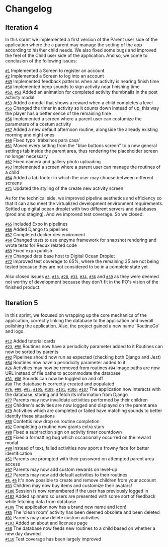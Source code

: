 # Changelog
## Iteration 4
In this sprint we implemented a first version of the Parent user side of the application where the a parent may manage the setting of the app according to his/her child needs. We also fixed some bugs and improved the feel of the Child user side of the application. And so, we come to conclusion of the following issues:

[`#1`](https://gitlab.com/feup-tbs/ldso18-19/t4g2/issues/1) Implemented a Screen to register an account  
[`#2`](https://gitlab.com/feup-tbs/ldso18-19/t4g2/issues/2) Implemented a Screen to log into an account  
[`#49`](https://gitlab.com/feup-tbs/ldso18-19/t4g2/issues/49) Implemented feedback patterns when an activity is nearing finish time  
[`#50`](https://gitlab.com/feup-tbs/ldso18-19/t4g2/issues/50) Implemented beep sounds to sign activity near finishing time  
[`#52`](https://gitlab.com/feup-tbs/ldso18-19/t4g2/issues/52), [`#52`](https://gitlab.com/feup-tbs/ldso18-19/t4g2/issues/10) Added an animation for completed activity thumbnails in the post activity modal  
[`#53`](https://gitlab.com/feup-tbs/ldso18-19/t4g2/issues/53) Added a modal that shows a reward when a child completes a level  
[`#55`](https://gitlab.com/feup-tbs/ldso18-19/t4g2/issues/55) Changed the timer in activity so it counts down instead of up, this way the player has a better sence of the remaining time  
[`#56`](https://gitlab.com/feup-tbs/ldso18-19/t4g2/issues/56) Implemented a screen where a parent user can costumize the parameters of a costum activity  
[`#57`](https://gitlab.com/feup-tbs/ldso18-19/t4g2/issues/57) Added a new default afternoon routine, alongside the already existing morning and night ones  
[`#60`](https://gitlab.com/feup-tbs/ldso18-19/t4g2/issues/60) Fixed typo 'trabalhos para casa'  
[`#61`](https://gitlab.com/feup-tbs/ldso18-19/t4g2/issues/61) Moved every setting from the "blue buttons screen" to a new general settings tab inside the parent area, thus rendering the placeholder screen no longer necessary  
[`#62`](https://gitlab.com/feup-tbs/ldso18-19/t4g2/issues/62) Fixed camera and gallery photo uploading  
[`#63`](https://gitlab.com/feup-tbs/ldso18-19/t4g2/issues/63) Implemented a screen where a parent user can manage the routines of a child  
[`#64`](https://gitlab.com/feup-tbs/ldso18-19/t4g2/issues/64) Added a tab footer in which the user may choose between different screens  
[`#71`](https://gitlab.com/feup-tbs/ldso18-19/t4g2/issues/71) Updated the styling of the create new activity screen  

As for the technical side, we improved pipeline aesthetics and efficiency so that it can also meet the virtualized development environment requirements. Settled up digital ocean droplet with two different servers and databases (prod and staging). And we improved test coverage. So we closed:

[`#65`](https://gitlab.com/feup-tbs/ldso18-19/t4g2/issues/65) Included Expo in pipelines  
[`#66`](https://gitlab.com/feup-tbs/ldso18-19/t4g2/issues/66) Added Django to pipelines  
[`#67`](https://gitlab.com/feup-tbs/ldso18-19/t4g2/issues/67) Completed docker dev enviroment  
[`#68`](https://gitlab.com/feup-tbs/ldso18-19/t4g2/issues/68) Changed tests to use enzyme framework for snapshot rendering and wrote tests for Redux related code  
[`#69`](https://gitlab.com/feup-tbs/ldso18-19/t4g2/issues/69) Fixed expo publish  
[`#70`](https://gitlab.com/feup-tbs/ldso18-19/t4g2/issues/70) Changed data base host to Digital Ocean Droplet  
[`#72`](https://gitlab.com/feup-tbs/ldso18-19/t4g2/issues/72) Improved test coverage to 65%, where the remaining 35 are not being tested because they are not considered to be in a complete state yet  

Also closed issues [`#3`](https://gitlab.com/feup-tbs/ldso18-19/t4g2/issues/3), [`#16`](https://gitlab.com/feup-tbs/ldso18-19/t4g2/issues/16), [`#28`](https://gitlab.com/feup-tbs/ldso18-19/t4g2/issues/28), [`#33`](https://gitlab.com/feup-tbs/ldso18-19/t4g2/issues/33), [`#34`](https://gitlab.com/feup-tbs/ldso18-19/t4g2/issues/34), [`#36`](https://gitlab.com/feup-tbs/ldso18-19/t4g2/issues/36) and [`#39`](https://gitlab.com/feup-tbs/ldso18-19/t4g2/issues/39) as they were deemed not worthy of development because they don't fit in the PO's vision of the finished product.

## Iteration 5
In this sprint, we focused on wrapping up the core mechanics of the application, correctly linking the database to the application and overall polishing the application. Also, the project gained a new name 'RoutineGo' and logo.

[`#12`](https://gitlab.com/feup-tbs/ldso18-19/t4g2/issues/12) Added tutorial cards   
[`#23`](https://gitlab.com/feup-tbs/ldso18-19/t4g2/issues/23), [`#96`](https://gitlab.com/feup-tbs/ldso18-19/t4g2/issues/96) Routines now have a periodicity parameter added to it Routines can now be sorted by parents  
[`#92`](https://gitlab.com/feup-tbs/ldso18-19/t4g2/issues/92) Pipelines should now run as expected (checking both Django and Jest)  
[`#84`](https://gitlab.com/feup-tbs/ldso18-19/t4g2/issues/84) Routines now have a periodicity parameter added to it  
[`#26`](https://gitlab.com/feup-tbs/ldso18-19/t4g2/issues/26) Activities may now be removed from routines
[`#94`](https://gitlab.com/feup-tbs/ldso18-19/t4g2/issues/94) Image paths are now URL instead of file paths to accommodate the database  
[`#31`](https://gitlab.com/feup-tbs/ldso18-19/t4g2/issues/31), [`#86`](https://gitlab.com/feup-tbs/ldso18-19/t4g2/issues/86) Sounds can now be toggled on and off  
[`#90`](https://gitlab.com/feup-tbs/ldso18-19/t4g2/issues/90) The database is correctly created and populated  
[`#76`](https://gitlab.com/feup-tbs/ldso18-19/t4g2/issues/76), [`#99`](https://gitlab.com/feup-tbs/ldso18-19/t4g2/issues/99), [`#95`](https://gitlab.com/feup-tbs/ldso18-19/t4g2/issues/95), [`#105`](https://gitlab.com/feup-tbs/ldso18-19/t4g2/issues/105), [`#109`](https://gitlab.com/feup-tbs/ldso18-19/t4g2/issues/109), [`#101`](https://gitlab.com/feup-tbs/ldso18-19/t4g2/issues/101), [`#106`](https://gitlab.com/feup-tbs/ldso18-19/t4g2/issues/106), [`#107`](https://gitlab.com/feup-tbs/ldso18-19/t4g2/issues/107) The application now interacts with the database, storing and fetch its information from Django  
[`#77`](https://gitlab.com/feup-tbs/ldso18-19/t4g2/issues/77) Parents may now invalidate activities performed by their children  
[`#24`](https://gitlab.com/feup-tbs/ldso18-19/t4g2/issues/24) Children's activities are now logged and displayed on the parent area  
[`#79`](https://gitlab.com/feup-tbs/ldso18-19/t4g2/issues/79) Activities which are completed or failed have matching sounds to better identify these situations  
[`#88`](https://gitlab.com/feup-tbs/ldso18-19/t4g2/issues/88) Confettis now drop on routine completion  
[`#82`](https://gitlab.com/feup-tbs/ldso18-19/t4g2/issues/82) Completing a routine now grants extra stars  
[`#89`](https://gitlab.com/feup-tbs/ldso18-19/t4g2/issues/89) Fixed a subtraction sign on activity timer countdown  
[`#78`](https://gitlab.com/feup-tbs/ldso18-19/t4g2/issues/78) Fixed a formatting bug which occasionally occurred on the reward modal  
[`#80`](https://gitlab.com/feup-tbs/ldso18-19/t4g2/issues/80) Instead of text, failed activities now sport a frowny face for better identification  
[`#51`](https://gitlab.com/feup-tbs/ldso18-19/t4g2/issues/51) Parents are prompted with their password on attempted parent area access  
[`#97`](https://gitlab.com/feup-tbs/ldso18-19/t4g2/issues/97) Parents may now add custom rewards on level-up  
[`#17`](https://gitlab.com/feup-tbs/ldso18-19/t4g2/issues/17) Parents may now add default activities to their routines  
[`#6`](https://gitlab.com/feup-tbs/ldso18-19/t4g2/issues/6), [`#5`](https://gitlab.com/feup-tbs/ldso18-19/t4g2/issues/5) It's now possible to create and remove children from your account  
[`#83`](https://gitlab.com/feup-tbs/ldso18-19/t4g2/issues/83) Children may now buy items and customize their avatars!  
[`#100`](https://gitlab.com/feup-tbs/ldso18-19/t4g2/issues/100) Session is now remembered if the user has previously logged in  
[`#102`](https://gitlab.com/feup-tbs/ldso18-19/t4g2/issues/102) Added spinners so users are presented with some sort of feedback while fetching data from database  
[`#108`](https://gitlab.com/feup-tbs/ldso18-19/t4g2/issues/108) The application now has a brand new name and icon!  
[`#85`](https://gitlab.com/feup-tbs/ldso18-19/t4g2/issues/85) The 'clean room' activity has been deemed obsolete and been deleted  
[`#81`](https://gitlab.com/feup-tbs/ldso18-19/t4g2/issues/81) Parents may now delete custom activities  
[`#103`](https://gitlab.com/feup-tbs/ldso18-19/t4g2/issues/103) Added an about and licenses page  
[`#58`](https://gitlab.com/feup-tbs/ldso18-19/t4g2/issues/58) The database now feeds new routines to a child based on whether a new day dawned  
[`#110`](https://gitlab.com/feup-tbs/ldso18-19/t4g2/issues/110) Test coverage has been largely improved